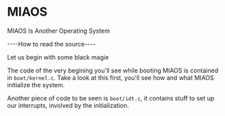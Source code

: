 MIAOS
=====

MIAOS Is Another Operating System

----How to read the source----

Let us begin with some black magie

The code of the very begining you'll see while booting MIAOS is contained
in `boot/kernel.c`. Take a look at this first, you'll see how and what
MIAOS initialize the system.

Another piece of code to be seen is `boot/idt.c`, it contains stuff to
set up our interrupts, involved by the initialization.
